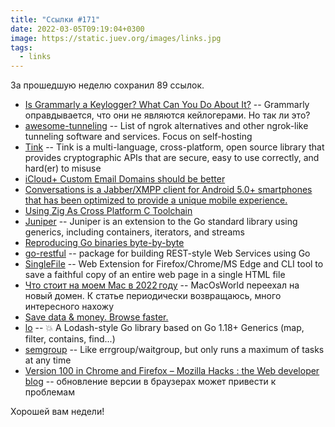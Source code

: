 ```yaml
---
title: "Ссылки #171"
date: 2022-03-05T09:19:04+0300
image: https://static.juev.org/images/links.jpg
tags: 
  - links
---
```


За прошедшую неделю сохранил 89 ссылок.

* [Is Grammarly a Keylogger? What Can You Do About It?](https://www.kolide.com/blog/is-grammarly-a-keylogger-what-can-you-do-about-it) -- Grammarly оправдывается, что они не являются кейлогерами. Но так ли это?
* [awesome-tunneling](https://github.com/anderspitman/awesome-tunneling) -- List of ngrok alternatives and other ngrok-like tunneling software and services. Focus on self-hosting
* [Tink](https://github.com/google/tink) -- Tink is a multi-language, cross-platform, open source library that provides cryptographic APIs that are secure, easy to use correctly, and hard(er) to misuse
* [iCloud+ Custom Email Domains should be better](https://domlaut.com/icloud-custom-email-domains-should-be-better/)
* [Conversations is a Jabber/XMPP client for Android 5.0+ smartphones that has been optimized to provide a unique mobile experience.](https://conversations.im)
* [Using Zig As Cross Platform C Toolchain](https://ruoyusun.com/2022/02/27/zig-cc.html)
* [Juniper](https://github.com/bradenaw/juniper) -- Juniper is an extension to the Go standard library using generics, including containers, iterators, and streams
* [Reproducing Go binaries byte-by-byte](https://words.filippo.io/reproducing-go-binaries-byte-by-byte/)
* [go-restful](https://github.com/emicklei/go-restful) -- package for building REST-style Web Services using Go
* [SingleFile](https://github.com/gildas-lormeau/SingleFile) -- Web Extension for Firefox/Chrome/MS Edge and CLI tool to save a faithful copy of an entire web page in a single HTML file
* [Что стоит на моем Mac в 2022 году](https://www.macosworld.net/best-apps-for-mac/) -- MacOsWorld переехал на новый домен. К статье периодически возвращаюсь, много интересного нахожу
* [Save data & money. Browse faster.](https://tripmode.ch/)
* [lo](https://github.com/samber/lo) -- 💥 A Lodash-style Go library based on Go 1.18+ Generics (map, filter, contains, find...)
* [semgroup](https://github.com/fatih/semgroup) -- Like errgroup/waitgroup, but only runs a maximum of tasks at any time
* [Version 100 in Chrome and Firefox – Mozilla Hacks : the Web developer blog](https://hacks.mozilla.org/2022/02/version-100-in-chrome-and-firefox) -- обновление версии в браузерах может привести к проблемам

Хорошей вам недели!


